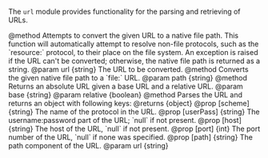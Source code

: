 The `url` module provides functionality for the parsing and
retrieving of URLs.

<api name="toFilename">
@method
Attempts to convert the given URL to a native file path.  This
function will automatically attempt to resolve non-file protocols,
such as the `resource:` protocol, to their place on the file
system. An exception is raised if the URL can't be converted;
otherwise, the native file path is returned as a string.
@param url {string} The URL to be converted.
</api>

<api name="fromFilename">
@method
Converts the given native file path to a `file:` URL.
@param path {string}
</api>

<api name="resolve">
@method
Returns an absolute URL given a base URL and a relative URL.
@param base {string}
@param relative {boolean}
</api>

<api name="parse">
@method
Parses the URL and returns an object with following keys:
@returns {object}
  @prop [scheme] {string} The name of the protocol in the URL.
  @prop [userPass] {string} The username:password part of the URL; `null` if
  not present.
  @prop [host] {string} The host of the URL, `null` if not present.
  @prop [port] {int} The port number of the URL, `null` if none was
  specified.
  @prop [path] {string} The path component of the URL.
@param url {string}
</api>
